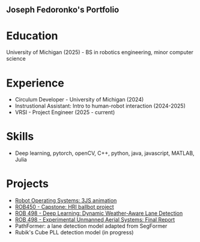 ## Joseph Fedoronko's Portfolio

# Education
University of Michigan (2025) - BS in robotics engineering, minor computer science

# Experience
- Circulum Developer - University of Michigan (2024)
- Instrustional Assistant: Intro to human-robot interaction (2024-2025)
- VRSI - Project Engineer (2025 - current)

# Skills
- Deep learning, pytorch, openCV, C++, python, java, javascript, MATLAB, Julia

# Projects
- [Robot Operating Systems: 3JS animation](./Dance.mp4.pdf)
- [ROB450 - Capstone: HRI ballbot project](./freecompress-ROB450___final_report.pdf)
- [ROB 498 - Deep Learning: Dynamic Weather-Aware Lane Detection](./Deep_Rob___final_report.pdf)
- [ROB 498 - Experimental Unmanned Aerial Systems: Final Report](./ROB_498_EUAS_Final_Report.pdf)
- PathFormer: a lane detection model adapted from SegFormer
- Rubik's Cube PLL detection model (in progress)
